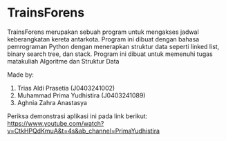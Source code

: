 # TrainsForens
TrainsForens merupakan sebuah program untuk mengakses jadwal keberangkatan kereta antarkota. Program ini dibuat dengan bahasa pemrograman Python dengan menerapkan struktur data seperti linked list, binary search tree, dan stack. Program ini dibuat untuk memenuhi tugas matakuliah Algoritme dan Struktur Data

Made by:
1. Trias Aldi Prasetia (J0403241002)
2. Muhammad Prima Yudhistira (J0403241089)
3. Aghnia Zahra Anastasya

Periksa demonstrasi aplikasi ini pada link berikut:
https://www.youtube.com/watch?v=CtkHPQdKmuA&t=4s&ab_channel=PrimaYudhistira

